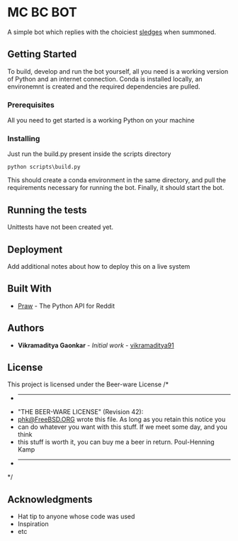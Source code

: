 # MC BC BOT

A simple bot which replies with the choiciest [sledges](https://en.wikipedia.org/wiki/Sledging_(cricket)) when summoned.


## Getting Started
To build, develop and run the bot yourself, all you need is a working version of Python and an internet connection.
Conda is installed locally, an environemnt is created and the required dependencies are pulled.
### Prerequisites

All you need to get started is a working Python on your machine

### Installing

Just run the build.py present inside the scripts directory
```
python scripts\build.py
```
This should create a conda environment in the same directory,
 and pull the requirements necessary for running the bot.
 Finally, it should start the bot.

## Running the tests

Unittests have not been created yet.




## Deployment

Add additional notes about how to deploy this on a live system

## Built With

* [Praw](https://github.com/praw-dev/praw) - The Python API for Reddit


## Authors

* **Vikramaditya Gaonkar** - *Initial work* - [vikramaditya91](https://github.com/vikramaditya91)


## License

This project is licensed under the Beer-ware License 
/*
 * ----------------------------------------------------------------------------
 * "THE BEER-WARE LICENSE" (Revision 42):
 * <phk@FreeBSD.ORG> wrote this file.  As long as you retain this notice you
 * can do whatever you want with this stuff. If we meet some day, and you think
 * this stuff is worth it, you can buy me a beer in return.   Poul-Henning Kamp
 * ----------------------------------------------------------------------------
 */
## Acknowledgments

* Hat tip to anyone whose code was used
* Inspiration
* etc

